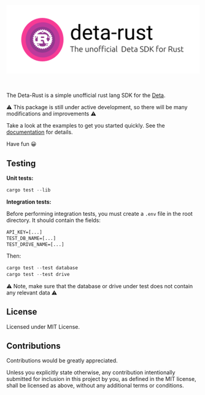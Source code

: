 <p align="center">
  <img width="800" src="https://github.com/JakubesP/deta-rust/blob/main/logo.svg?raw=true">
</p>

<br>

The Deta-Rust is a simple unofficial rust lang SDK for the [Deta](https://www.deta.sh/).

⚠️ This package is still under active development, so there will be many modifications and improvements ⚠️

Take a look at the examples to get you started quickly. See the [documentation](https://docs.rs/deta_rust/latest/deta_rust/) for details.

Have fun 😀

## Testing

**Unit tests:**
```rust
cargo test --lib
```

**Integration tests:**

Before performing integration tests, you must create a `.env` file in the root directory. It should contain the fields:

```
API_KEY=[...]
TEST_DB_NAME=[...]
TEST_DRIVE_NAME=[...]
```

Then:

```rust
cargo test --test database
cargo test --test drive
```

⚠️ Note, make sure that the database or drive under test does not contain any relevant data ⚠️

## License

Licensed under MIT License.

## Contributions


Contributions would be greatly appreciated.

Unless you explicitly state otherwise, any contribution intentionally submitted for inclusion in this project by you, as defined in the MIT license, shall be licensed as above, without any additional terms or conditions.

